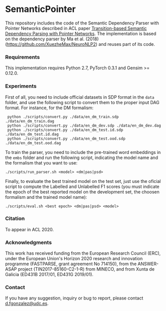 # SemanticPointer
This repository includes the code of the Semantic Dependency Parser with Pointer Networks described in ACL paper [Transition-based Semantic Dependency Parsing with Pointer Networks](https://github.com/danifg/SemanticPointer). The implementation is based on the dependency parser by Ma et al. (2018) (https://github.com/XuezheMax/NeuroNLP2) and reuses part of its code.

### Requirements
This implementation requires Python 2.7, PyTorch 0.3.1 and Gensim >= 0.12.0.
  

### Experiments
First of all, you need to include official datasets in SDP format in the ``data`` folder, and use the following script to convert them to the proper input DAG format. For instance, for the DM formalism:

     python ./scripts/convert.py ./data/en_dm_train.sdp ./data/en_dm_train.dag
     python ./scripts/convert.py ./data/en_dm_dev.sdp ./data/en_dm_dev.dag
     python ./scripts/convert.py ./data/en_dm_test.id.sdp ./data/en_dm_test.id.dag
     python ./scripts/convert.py ./data/en_dm_test.ood.sdp ./data/en_dm_test.ood.dag
	
To train the parser, you need to include the pre-trained word embeddings in the ``embs`` folder and run the following script, indicating the model name and the formalism that you want to use:

    ./scripts/run_parser.sh <model> <dm|pas|psd>


Finally, to evaluate the best trained model on the test set, just use the oficial script to compute the Labelled and Unlabelled F1 scores (you must indicate the epoch of the best reported model on the development set, the choosen formalism and the trained model name):

    ./scripts/eval.sh <best epoch> <dm|pas|psd> <model>


### Citation
To appear in ACL 2020.
    
### Acknowledgments
This work has received funding from the European Research Council (ERC), under the European Union's Horizon 2020 research and innovation programme (FASTPARSE, grant agreement No 714150), from the ANSWER-ASAP project (TIN2017-85160-C2-1-R) from MINECO, and from Xunta de Galicia (ED431B 2017/01, ED431G 2019/01).

### Contact
If you have any suggestion, inquiry or bug to report, please contact d.fgonzalez@udc.es.
